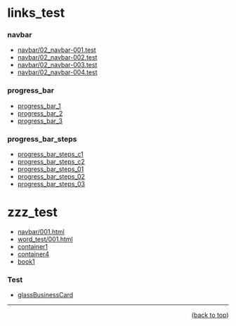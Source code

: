 <a name="topage"></a>

# links_test 


### navbar
* [navbar/02_navbar-001.test](https://koskasmail.github.io/web/web/pages/navbar/02_navbar/001.test.html)
* [navbar/02_navbar-002.test](https://koskasmail.github.io/web/web/pages/navbar/02_navbar/002.test.html)
* [navbar/02_navbar-003.test](https://koskasmail.github.io/web/web/pages/navbar/02_navbar/003.test.html)
* [navbar/02_navbar-004.test](https://koskasmail.github.io/web/web/pages/navbar/02_navbar/004.test.html)

### progress_bar
* [progress_bar_1](https://koskasmail.github.io/web/web/pages/zzz_test/progressbar/progress_bar_1.html)
* [progress_bar_2](https://koskasmail.github.io/web/web/pages/zzz_test/progressbar/progress_bar_2.html)
* [progress_bar_3](https://koskasmail.github.io/web/web/pages/zzz_test/progressbar/progress_bar_3.html)

### progress_bar_steps  
* [progress_bar_steps_c1](https://koskasmail.github.io/web/web/pages/zzz_test/progress_bar_steps/progress_bar_steps_c1.html)
* [progress_bar_steps_c2](https://koskasmail.github.io/web/web/pages/zzz_test/progress_bar_steps/progress_bar_steps_c2.html)
* [progress_bar_steps_01](https://koskasmail.github.io/web/web/pages/zzz_test/progress_bar_steps/progress_bar_steps_01.html)
* [progress_bar_steps_02](https://koskasmail.github.io/web/web/pages/zzz_test/progress_bar_steps/progress_bar_steps_02.html)
* [progress_bar_steps_03](https://koskasmail.github.io/web/web/pages/zzz_test/progress_bar_steps/progress_bar_steps_03.html)


# zzz_test
* [navbar/001.html](https://koskasmail.github.io/web/web/pages/zzz_test/navbar/001.html)
* [word_test/001.html](https://koskasmail.github.io/web/web/pages/zzz_test/word_test/001.html)
* [container1](https://koskasmail.github.io/web/web/pages/zzz_test/containers/container1/)
* [container4](https://koskasmail.github.io/web/web/pages/zzz_test/containers/container4/)
* [book1](https://koskasmail.github.io/web/web/pages/zzz_test/books/)

### Test
* [glassBusinessCard](https://koskasmail.github.io/web/web/pages/zzz_test/test/glassBusinessCard.html)
-----

<p align="right">(<a href="#topage">back to top</a>)</p>
<br/>
<br/>
